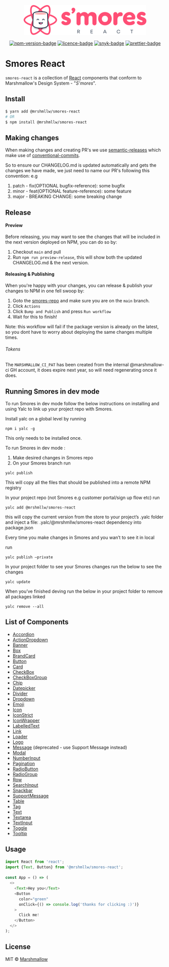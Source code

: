 <p align="center">
    <img src="./smores-logo.svg"
        height="95">
</p>
<p align="center">
  <a href="https://www.npmjs.com/package/@mrshmllw/smores-react">
    <img alt="npm-version-badge" src="https://img.shields.io/npm/v/@mrshmllw/smores-react.svg?style=flat-square" /></a>
  <a href="https://github.com/marshmallow-insurance/smores-react/blob/master/LICENSE">
    <img alt="licence-badge" src="https://img.shields.io/github/license/marshmallow-insurance/smores-react.svg?style=flat-square" /></a>
  <a href="https://snyk.io//test/github/marshmallow-insurance/smores-react?targetFile=package.json">
    <img alt="snyk-badge" src="https://img.shields.io/snyk/vulnerabilities/github/marshmallow-insurance/smores-react?style=flat-square" /></a>
  <a href="https://prettier.io/">
    <img alt="prettier-badge" src="https://img.shields.io/badge/code_style-prettier-ff69b4.svg?style=flat-square" /></a>
</p>

# Smores React

`smores-react` is a collection of [React](https://facebook.github.io/react/)
components that conform to Marshmallow's Design System - "_S'mores_".

## Install

```bash
$ yarn add @mrshmllw/smores-react
# OR
$ npm install @mrshmllw/smores-react
```

## Making changes

When making changes and creating PR's we use [semantic-releases](https://www.npmjs.com/package/semantic-release) which make use of [conventional-commits](https://www.conventionalcommits.org/en/v1.0.0/). 

So to ensure our CHANGELOG.md is updated automatically and gets the changes we have made, we just need to name our PR's following this convention: e.g

1. patch - fix(OPTIONAL bugfix-reference): some bugfix
2. minor - feat(OPTIONAL feature-reference): some feature
3. major - BREAKING CHANGE: some breaking change

## Release

#### Preview
Before releasing, you may want to see the changes that will be included in the next version deployed on NPM, you can do so by:

1. Checkout `main` and pull
2. Run `npm run preview-release`, this will show both the updated CHANGELOG.md & the next version.

#### Releasing & Publishing
When you're happy with your changes, you can release & publish your changes to NPM in one fell swoop by:

1. Goto the [smores-repo](https://github.com/marshmallow-insurance/smores-react) and make sure you are on the `main` branch.
2. Click `Actions`
3. Click `Bump and Publish` and press `Run workflow`
4. Wait for this to finish! 

Note: this workflow will fail if the package version is already on the latest, so you dont have to worry about deploying the same changes multiple times.

###### Tokens

The `MARSHMALLOW_CI_PAT` has been created from the internal @marshmallow-ci GH account, it does expire next year, so will need regenerating once it does.

## Running Smores in dev mode 
To run Smores in dev mode follow the below instructions on installing and using Yalc to link up your project repo with Smores.

Install yalc on a global level by running

```
npm i yalc -g
```
This only needs to be installed once. 

To run Smores in dev mode :

1. Make desired changes in Smores repo
2. On your Smores branch run

```
yalc publish
```

This will copy all the files that should be published into a remote NPM registry

In your project repo (not Smores e.g customer portal/sign up flow etc) run 

```
yalc add @mrshmllw/smores-react
```

this will copy the current version from the store to your project’s .yalc folder and inject a file: .yalc/@mrshmllw/smores-react dependency into package.json

Every time you make changes in Smores and you wan’t to see it in local

run 

```
yalc publish —private
```

In your project folder to see your Smores changes run the below to see the changes


```
yalc update
```

When you’ve finished deving run the below in your project folder to remove all packages linked

```
yalc remove --all
```

## List of Components

* [Accordion](https://github.com/marshmallow-insurance/smores-react/tree/master/src/Accordion)
* [ActionDropdown](https://github.com/marshmallow-insurance/smores-react/tree/master/src/ActionDropdown)
* [Banner](https://github.com/marshmallow-insurance/smores-react/tree/master/src/Banner)
* [Box](https://github.com/marshmallow-insurance/smores-react/tree/master/src/Box)
* [BrandCard](https://github.com/marshmallow-insurance/smores-react/tree/master/src/BrandCard)
* [Button](https://github.com/marshmallow-insurance/smores-react/tree/master/src/Button)
* [Card](https://github.com/marshmallow-insurance/smores-react/tree/master/src/Card)
* [CheckBox](https://github.com/marshmallow-insurance/smores-react/tree/master/src/CheckBox)
* [CheckBoxGroup](https://github.com/marshmallow-insurance/smores-react/tree/master/src/CheckBoxGroup)
* [Chip](https://github.com/marshmallow-insurance/smores-react/tree/master/src/Chip)
* [Datepicker](https://github.com/marshmallow-insurance/smores-react/tree/master/src/Datepicker)
* [Divider](https://github.com/marshmallow-insurance/smores-react/tree/master/src/Divider)
* [Dropdown](https://github.com/marshmallow-insurance/smores-react/tree/master/src/Dropdown)
* [Emoji](https://github.com/marshmallow-insurance/smores-react/tree/master/src/Emoji)
* [Icon](https://github.com/marshmallow-insurance/smores-react/tree/master/src/Icon)
* [IconStrict](https://github.com/marshmallow-insurance/smores-react/tree/master/src/IconStrict)
* [IconWrapper](https://github.com/marshmallow-insurance/smores-react/tree/master/src/IconWrapper)
* [LabelledText](https://github.com/marshmallow-insurance/smores-react/tree/master/src/LabelledText)
* [Link](https://github.com/marshmallow-insurance/smores-react/tree/master/src/Link)
* [Loader](https://github.com/marshmallow-insurance/smores-react/tree/master/src/Loader)
* [Logo](https://github.com/marshmallow-insurance/smores-react/tree/master/src/Logo)
* [Message](https://github.com/marshmallow-insurance/smores-react/tree/master/src/Message) (deprecated - use Support Message instead)
* [Modal](https://github.com/marshmallow-insurance/smores-react/tree/master/src/Modal)
* [NumberInput](https://github.com/marshmallow-insurance/smores-react/tree/master/src/NumberInput)
* [Pagination](https://github.com/marshmallow-insurance/smores-react/tree/master/src/Pagination)
* [RadioButton](https://github.com/marshmallow-insurance/smores-react/tree/master/src/RadioButton)
* [RadioGroup](https://github.com/marshmallow-insurance/smores-react/tree/master/src/RadioGroup)
* [Row](https://github.com/marshmallow-insurance/smores-react/tree/master/src/Row)
* [SearchInput](https://github.com/marshmallow-insurance/smores-react/tree/master/src/SearchInput)
* [Snackbar](https://github.com/marshmallow-insurance/smores-react/tree/master/src/Snackbar)
* [SupportMessage](https://github.com/marshmallow-insurance/smores-react/tree/master/src/SupportMessage)
* [Table](https://github.com/marshmallow-insurance/smores-react/tree/master/src/Table)
* [Tag](https://github.com/marshmallow-insurance/smores-react/tree/master/src/Tag)
* [Text](https://github.com/marshmallow-insurance/smores-react/tree/master/src/Text)
* [Textarea](https://github.com/marshmallow-insurance/smores-react/tree/master/src/Textarea)
* [TextInput](https://github.com/marshmallow-insurance/smores-react/tree/master/src/TextInput)
* [Toggle](https://github.com/marshmallow-insurance/smores-react/tree/master/src/Toggle)
* [Tooltip](https://github.com/marshmallow-insurance/smores-react/tree/master/src/Tooltip)

## Usage

```js
import React from 'react';
import {Text, Button} from '@mrshmllw/smores-react';

const App = () => (
  <>
    <Text>Hey you</Text>
    <Button
      color="green"
      onClick={() => console.log('thanks for clicking :)')}
    >
      Click me!
    </Button>
  </>
);
```

## License

MIT © [Marshmallow](https://www.marshmallow.com/)
